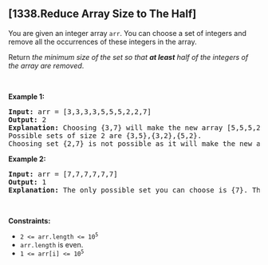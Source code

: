 ## [1338.Reduce Array Size to The Half]
<p>You are given an integer array <code>arr</code>. You can choose a set of integers and remove all the occurrences of these integers in the array.</p>

<p>Return <em>the minimum size of the set so that <strong>at least</strong> half of the integers of the array are removed</em>.</p>

<p>&nbsp;</p>
<p><strong class="example">Example 1:</strong></p>

<pre>
<strong>Input:</strong> arr = [3,3,3,3,5,5,5,2,2,7]
<strong>Output:</strong> 2
<strong>Explanation:</strong> Choosing {3,7} will make the new array [5,5,5,2,2] which has size 5 (i.e equal to half of the size of the old array).
Possible sets of size 2 are {3,5},{3,2},{5,2}.
Choosing set {2,7} is not possible as it will make the new array [3,3,3,3,5,5,5] which has a size greater than half of the size of the old array.
</pre>

<p><strong class="example">Example 2:</strong></p>

<pre>
<strong>Input:</strong> arr = [7,7,7,7,7,7]
<strong>Output:</strong> 1
<strong>Explanation:</strong> The only possible set you can choose is {7}. This will make the new array empty.
</pre>

<p>&nbsp;</p>
<p><strong>Constraints:</strong></p>

<ul>
	<li><code>2 &lt;= arr.length &lt;= 10<sup>5</sup></code></li>
	<li><code>arr.length</code> is even.</li>
	<li><code>1 &lt;= arr[i] &lt;= 10<sup>5</sup></code></li>
</ul>

